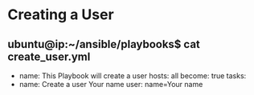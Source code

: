 # Creating a User

ubuntu@ip:~/ansible/playbooks$ cat create_user.yml
---
- name: This Playbook will create a user
hosts: all
become: true
tasks:
- name: Create a user Your name
user: name=Your name

